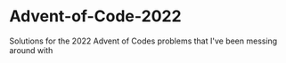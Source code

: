 # Advent-of-Code-2022
Solutions for the 2022 Advent of Codes problems that I've been messing around with
